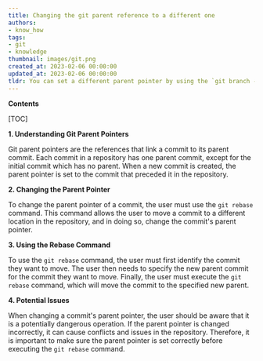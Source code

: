 ```yaml
---
title: Changing the git parent reference to a different one
authors:
- know_how
tags:
- git
- knowledge
thumbnail: images/git.png
created_at: 2023-02-06 00:00:00
updated_at: 2023-02-06 00:00:00
tldr: You can set a different parent pointer by using the `git branch --set-upstream-to` command.
---
```


**Contents**

[TOC]

**1. Understanding Git Parent Pointers**

Git parent pointers are the references that link a commit to its parent commit. Each commit in a repository has one parent commit, except for the initial commit which has no parent. When a new commit is created, the parent pointer is set to the commit that preceded it in the repository.

**2. Changing the Parent Pointer**

To change the parent pointer of a commit, the user must use the `git rebase` command. This command allows the user to move a commit to a different location in the repository, and in doing so, change the commit's parent pointer.

**3. Using the Rebase Command**

To use the `git rebase` command, the user must first identify the commit they want to move. The user then needs to specify the new parent commit for the commit they want to move. Finally, the user must execute the `git rebase` command, which will move the commit to the specified new parent.

**4. Potential Issues**

When changing a commit's parent pointer, the user should be aware that it is a potentially dangerous operation. If the parent pointer is changed incorrectly, it can cause conflicts and issues in the repository. Therefore, it is important to make sure the parent pointer is set correctly before executing the `git rebase` command.

